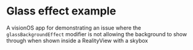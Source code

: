 #  Glass effect example

A visionOS app for demonstrating an issue where the `glassBackgroundEffect` modifier is not allowing the background to show through when shown inside a RealityView with a skybox

